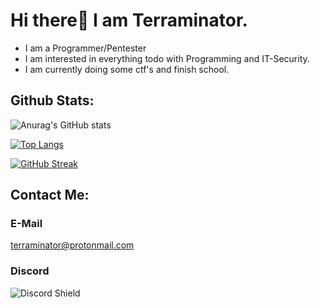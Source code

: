 
# Hi there👋 I am Terraminator. 
- I am a Programmer/Pentester 
- I am interested in everything todo with Programming and IT-Security.  
- I am currently doing some ctf's and finish school.

## Github Stats:
![Anurag's GitHub stats](https://github-readme-stats.vercel.app/api?username=TERRAMINATOR&count_private=true&show_icons=true&theme=radical)

[![Top Langs](https://github-readme-stats.vercel.app/api/top-langs/?username=TERRAMINATOR&hide=javascript,html&theme=radical)](https://github.com/anuraghazra/github-readme-stats)  

[![GitHub Streak](https://github-readme-streak-stats.herokuapp.com/?user=Terraminator&theme=radical&currStreakNum=2FD3EB&fire=pink&sideLabels=F00)](https://git.io/streak-stats)




## Contact Me:

### E-Mail
terraminator@protonmail.com

### Discord
![Discord Shield](https://discord.c99.nl/widget/theme-4/583579616749420545.png?style=shield)

 
